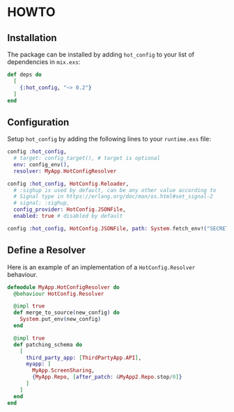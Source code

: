 # HOWTO

## Installation
The package can be installed by adding `hot_config` to your list of dependencies in `mix.exs`:

```elixir
def deps do
  [
    {:hot_config, "~> 0.2"}
  ]
end
```

## Configuration

Setup `hot_config` by adding the following lines to your `runtime.exs` file:

```elixir
config :hot_config,
  # target: config_target(), # target is optional
  env: config_env(),
  resolver: MyApp.HotConfigResolver

config :hot_config, HotConfig.Reloader,
  # :sighup is used by default, can be any other value according to
  # Signal type in https://erlang.org/doc/man/os.html#set_signal-2
  # signal: :sighup,
  config_provider: HotConfig.JSONFile,
  enabled: true # disabled by default

config :hot_config, HotConfig.JSONFile, path: System.fetch_env!("SECRETS_FILE")
```

## Define a Resolver

Here is an example of an implementation of a `HotConfig.Resolver` behaviour.

```elixir
defmodule MyApp.HotConfigResolver do
  @behaviour HotConfig.Resolver

  @impl true
  def merge_to_source(new_config) do
    System.put_env(new_config)
  end

  @impl true
  def patching_schema do
    [
      third_party_app: [ThirdPartyApp.API],
      myapp: [
        MyApp.ScreenSharing,
        {MyApp.Repo, [after_patch: &MyApp2.Repo.stop/0]}
      ]
    ]
  end
end
```
